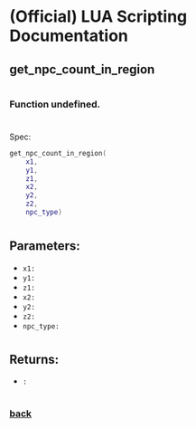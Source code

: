 
# (Official) LUA Scripting Documentation

## get_npc_count_in_region
#
### Function undefined.
#
Spec:
```lua
get_npc_count_in_region(
	x1,
	y1,
	z1,
	x2,
	y2,
	z2,
	npc_type)
```
#
## Parameters:
- `x1:` 
- `y1:` 
- `z1:` 
- `x2:` 
- `y2:` 
- `z2:` 
- `npc_type:` 
#  

## Returns:
- `:` 
#
### [back](../other)
